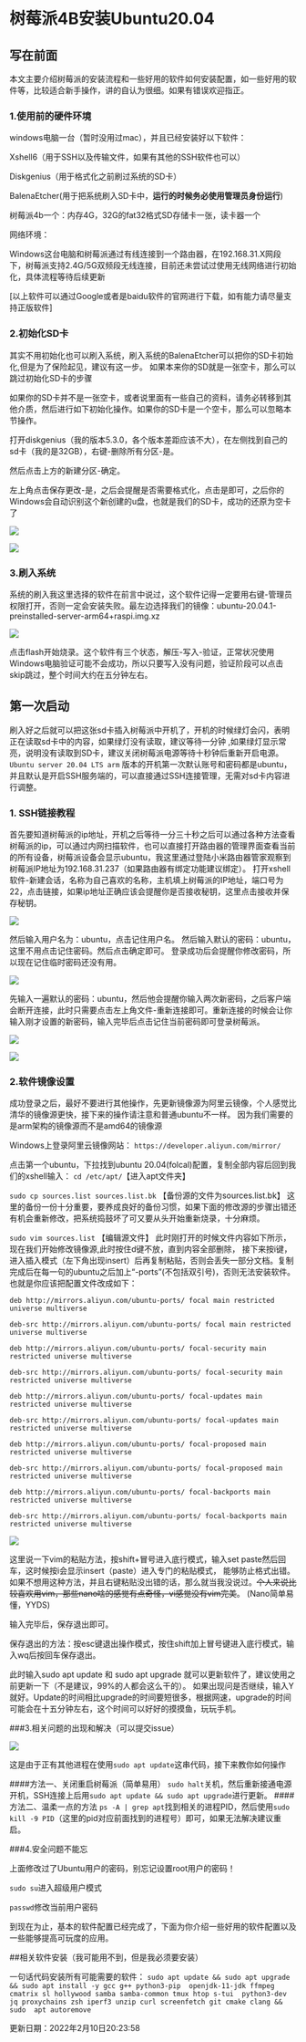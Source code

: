 # 树莓派4B安装Ubuntu20.04

## 写在前面

本文主要介绍树莓派的安装流程和一些好用的软件如何安装配置，如一些好用的软件等，比较适合新手操作，讲的自认为很细。如果有错误欢迎指正。

### 1.使用前的硬件环境

windows电脑一台（暂时没用过mac），并且已经安装好以下软件：

Xshell6（用于SSH以及传输文件，如果有其他的SSH软件也可以）

Diskgenius（用于格式化之前刷过系统的SD卡）

BalenaEtcher(用于把系统刷入SD卡中，**运行的时候务必使用管理员身份运行**)

树莓派4b一个：内存4G，32G的fat32格式SD存储卡一张，读卡器一个

网络环境：

Windows这台电脑和树莓派通过有线连接到一个路由器，在192.168.31.X网段下，树莓派支持2.4G/5G双频段无线连接，目前还未尝试过使用无线网络进行初始化，具体流程等待后续更新

[以上软件可以通过Google或者是baidu软件的官网进行下载，如有能力请尽量支持正版软件]

### 2.初始化SD卡

其实不用初始化也可以刷入系统，刷入系统的BalenaEtcher可以把你的SD卡初始化,但是为了保险起见，建议有这一步。
如果本来你的SD就是一张空卡，那么可以跳过初始化SD卡的步骤

如果你的SD卡并不是一张空卡，或者说里面有一些自己的资料，请务必转移到其他介质，然后进行如下初始化操作。如果你的SD卡是一个空卡，那么可以忽略本节操作。

 打开diskgenius（我的版本5.3.0，各个版本差距应该不大），在左侧找到自己的sd卡（我的是32GB），右键-删除所有分区-是。

然后点击上方的新建分区-确定。

左上角点击保存更改-是，之后会提醒是否需要格式化，点击是即可，之后你的Windows会自动识别这个新创建的u盘，也就是我们的SD卡，成功的还原为空卡了

![](https://github.com/Prophet-Kathleen/latest-raspberry-setup/blob/main/Picture/1.png)

![](https://github.com/Prophet-Kathleen/latest-raspberry-setup/blob/main/Picture/2.png)

### 3.刷入系统

系统的刷入我这里选择的软件在前言中说过，这个软件记得一定要用右键-管理员权限打开，否则一定会安装失败。最左边选择我们的镜像：ubuntu-20.04.1-preinstalled-server-arm64+raspi.img.xz

![](https://github.com/Prophet-Kathleen/latest-raspberry-setup/blob/main/Picture/3.png)

点击flash开始烧录。这个软件有三个状态，解压-写入-验证，正常状况使用Windows电脑验证可能不会成功，所以只要写入没有问题，验证阶段可以点击skip跳过，整个时间大约在五分钟左右。

## 第一次启动

刷入好之后就可以把这张sd卡插入树莓派中开机了，开机的时候绿灯会闪，表明正在读取sd卡中的内容，如果绿灯没有读取，建议等待一分钟
,如果绿灯显示常亮，说明没有读取到SD卡，建议关闭树莓派电源等待十秒钟后重新开启电源。`Ubuntu server 20.04 LTS arm` 版本的开机第一次默认账号和密码都是ubuntu，并且默认是开启SSH服务端的，可以直接通过SSH连接管理，无需对sd卡内容进行调整。

### 1. SSH链接教程

首先要知道树莓派的ip地址，开机之后等待一分三十秒之后可以通过各种方法查看树莓派的ip，可以通过内网扫描软件，也可以直接打开路由器的管理界面查看当前的所有设备，树莓派设备会显示ubuntu，我这里通过登陆小米路由器管家观察到树莓派IP地址为192.168.31.237（如果路由器有绑定功能建议绑定）。
打开xshell软件-新建会话，名称为自己喜欢的名称，主机填上树莓派的IP地址，端口号为22，点击链接，如果ip地址正确应该会提醒你是否接收秘钥，这里点击接收并保存秘钥。


![](https://github.com/Prophet-Kathleen/latest-raspberry-setup/blob/main/Picture/4.png)


然后输入用户名为：ubuntu，点击记住用户名。
然后输入默认的密码：ubuntu，这里不用点击记住密码。然后点击确定即可。
登录成功后会提醒你修改密码，所以现在记住临时密码还没有用。

![](https://github.com/Prophet-Kathleen/latest-raspberry-setup/blob/main/Picture/图片5.png)

先输入一遍默认的密码：ubuntu，然后他会提醒你输入两次新密码，之后客户端会断开连接，此时只需要点击左上角文件-重新连接即可。重新连接的时候会让你输入刚才设置的新密码，输入完毕后点击记住当前密码即可登录树莓派。

![](https://github.com/Prophet-Kathleen/latest-raspberry-setup/blob/main/Picture/图片6.png)

![](https://github.com/Prophet-Kathleen/latest-raspberry-setup/blob/main/Picture/图片7.png)

### 2.软件镜像设置

成功登录之后，最好不要进行其他操作，先更新镜像源为阿里云镜像，个人感觉比清华的镜像源更快，接下来的操作请注意和普通ubuntu不一样。
因为我们需要的是arm架构的镜像源而不是amd64的镜像源

Windows上登录阿里云镜像网站：
`https://developer.aliyun.com/mirror/`

点击第一个ubuntu，下拉找到ubuntu 20.04(folcal)配置，复制全部内容后回到我们的xshell输入：
`cd /etc/apt/`【进入apt文件夹】

`sudo cp sources.list sources.list.bk`
【备份源的文件为sources.list.bk】
这里的备份一份十分重要，要养成良好的备份习惯，如果下面的修改源的步骤出错还有机会重新修改，把系统捣鼓坏了可又要从头开始重新烧录，十分麻烦。

`sudo vim sources.list`
【编辑源文件】
此时刚打开的时候文件内容如下所示，现在我们开始修改镜像源,此时按住d键不放，直到内容全部删除，
接下来按i键，进入插入模式（左下角出现insert）后再复制粘贴，否则会丢失一部分文档。复制完成后在每一句的ubuntu之后加上“-ports”(不包括双引号)，否则无法安装软件。也就是你应该把配置文件改成如下：

`deb http://mirrors.aliyun.com/ubuntu-ports/ focal main restricted universe multiverse`

`deb-src http://mirrors.aliyun.com/ubuntu-ports/ focal main restricted universe multiverse`

`deb http://mirrors.aliyun.com/ubuntu-ports/ focal-security main restricted universe multiverse`

`deb-src http://mirrors.aliyun.com/ubuntu-ports/ focal-security main restricted universe multiverse`

`deb http://mirrors.aliyun.com/ubuntu-ports/ focal-updates main restricted universe multiverse`

`deb-src http://mirrors.aliyun.com/ubuntu-ports/ focal-updates main restricted universe multiverse`

`deb http://mirrors.aliyun.com/ubuntu-ports/ focal-proposed main restricted universe multiverse`

`deb-src http://mirrors.aliyun.com/ubuntu-ports/ focal-proposed main restricted universe multiverse`

`deb http://mirrors.aliyun.com/ubuntu-ports/ focal-backports main restricted universe multiverse`

`deb-src http://mirrors.aliyun.com/ubuntu-ports/ focal-backports main restricted universe multiverse`

![](https://github.com/Prophet-Kathleen/latest-raspberry-setup/blob/main/Picture/图片8.png)

这里说一下vim的粘贴方法，按shift+冒号进入底行模式，输入set paste然后回车，这时候按i会显示insert（paste）进入专门的粘贴模式，
能够防止格式出错。如果不想用这种方法，并且右键粘贴没出错的话，那么就当我没说过。~~个人来说比较喜欢用vim，那些nano啥的感觉有点奇怪，vi感觉没有vim完美~~。
(Nano简单易懂，YYDS)

输入完毕后，保存退出即可。

保存退出的方法：按esc键退出操作模式，按住shift加上冒号键进入底行模式，输入wq后按回车保存退出。

此时输入sudo apt update 和 sudo apt upgrade 就可以更新软件了，建议使用之前更新一下（不是建议，99%的人都会这么干的）。
如果出现问是否继续，输入Y就好。Update的时间相比upgrade的时间要短很多，根据网速，upgrade的时间可能会在十五分钟左右，这个时间可以好好的摸摸鱼，玩玩手机。

###3.相关问题的出现和解决（可以提交issue）

![](https://github.com/Prophet-Kathleen/latest-raspberry-setup/blob/main/Picture/图片9.png)

这是由于正有其他进程在使用`sudo apt update`这串代码，接下来教你如何操作

####方法一、关闭重启树莓派（简单易用）
`sudo halt`关机，然后重新接通电源开机，SSH连接上后用`sudo apt update && sudo apt upgrade`进行更新。
####方法二、温柔一点的方法
`ps -A | grep apt`找到相关的进程PID，然后使用`sudo kill -9 PID`（这里的pid对应前面找到的进程号）即可，如果无法解决建议重启。

###4.安全问题不能忘

上面修改过了Ubuntu用户的密码，别忘记设置root用户的密码！

`sudo su`进入超级用户模式

`passwd`修改当前用户密码

到现在为止，基本的软件配置已经完成了，下面为你介绍一些好用的软件配置以及一些能够提高可玩度的应用。

##相关软件安装（我可能用不到，但是我必须要安装）

一句话代码安装所有可能需要的软件：
`sudo apt update && sudo apt upgrade && sudo apt install -y gcc g++ python3-pip 
openjdk-11-jdk ffmpeg cmatrix sl hollywood samba samba-common tmux htop s-tui 
python3-dev jq proxychains zsh iperf3 unzip curl screenfetch git cmake clang && sudo 
apt autoremove`

更新日期：2022年2月10日20:23:58
